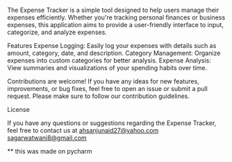 The Expense Tracker is a simple tool designed to help users manage their expenses efficiently. Whether you're tracking personal finances or business expenses, this application aims to provide a user-friendly interface to input, categorize, and analyze expenses.

Features
Expense Logging: Easily log your expenses with details such as amount, category, date, and description.
Category Management: Organize expenses into custom categories for better analysis.
Expense Analysis: View summaries and visualizations of your spending habits over time.

Contributions are welcome! If you have any ideas for new features, improvements, or bug fixes, feel free to open an issue or submit a pull request. Please make sure to follow our contribution guidelines.

License

If you have any questions or suggestions regarding the Expense Tracker, feel free to contact us at 
ahsanjunaid27@yahoo.com
sagarwatwani8@gmail.com

** this was made on pycharm

